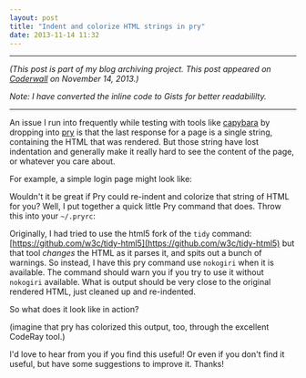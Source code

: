 ```yaml
---
layout: post
title: "Indent and colorize HTML strings in pry"
date: 2013-11-14 11:32
---
```


---

*(This post is part of my blog archiving project. This post appeared on [Coderwall](https://coderwall.com/p/hlbana) on November 14, 2013.)*

*Note: I have converted the inline code to Gists for better readabililty.*

---

An issue I run into frequently while testing with tools like [capybara](https://github.com/jnicklas/capybara) by dropping into [pry](http://pryrepl.org/) is that the last response for a page is a single string, containing the HTML that was rendered. But those string have lost indentation and generally make it really hard to see the content of the page, or whatever you care about.

For example, a simple login page might look like:

<script src="https://gist.github.com/mathias/2007dab63a9fe77d7182.js"></script>

Wouldn't it be great if Pry could re-indent and colorize that string of HTML for you? Well, I put together a quick little Pry command that does. Throw this into your `~/.pryrc`:

<script src="https://gist.github.com/mathias/21a971d0bdb3620a8909.js"></script>

Originally, I had tried to use the html5 fork of the `tidy` command: [https://github.com/w3c/tidy-html5](https://github.com/w3c/tidy-html5) but that tool *changes* the HTML as it parses it, and spits out a bunch of warnings. So instead, I have this pry command use `nokogiri` when it is available. The command should warn you if you try to use it without `nokogiri` available. What is output should be very close to the original rendered HTML, just cleaned up and re-indented. 

So what does it look like in action?

<script src="https://gist.github.com/mathias/4065f861db4cd9e280ad.js"></script>

(imagine that pry has colorized this output, too, through the excellent CodeRay tool.)

I'd love to hear from you if you find this useful! Or even if you don't find it useful, but have some suggestions to improve it. Thanks!
